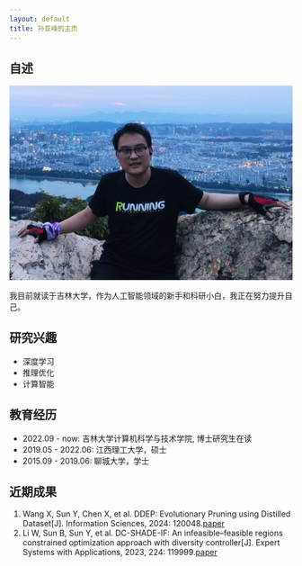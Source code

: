 ```yaml
---
layout: default
title: 孙亚峰的主页
---
```


## 自述

<img class="profile-picture" src="personal_photo.png">

我目前就读于吉林大学，作为人工智能领域的新手和科研小白，我正在努力提升自己。

## 研究兴趣

- 深度学习
- 推理优化
- 计算智能

## 教育经历

- 2022.09 - now: 吉林大学计算机科学与技术学院, 博士研究生在读
- 2019.05 - 2022.06: 江西理工大学，硕士
- 2015.09 - 2019.06: 聊城大学，学士

## 近期成果

1. Wang X, Sun Y, Chen X, et al. DDEP: Evolutionary Pruning using Distilled Dataset[J]. Information Sciences, 2024: 120048.[paper](https://www.sciencedirect.com/science/article/pii/S0020025523016341)
2. Li W, Sun B, Sun Y, et al. DC-SHADE-IF: An infeasible–feasible regions constrained optimization approach with diversity controller[J]. Expert Systems with Applications, 2023, 224: 119999.[paper](https://www.sciencedirect.com/science/article/pii/S0957417423005018)

 
